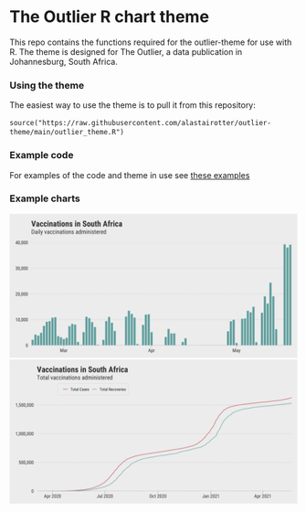 # The Outlier R chart theme
This repo contains the functions required for the outlier-theme for use with R. The theme is designed for The Outlier, a data publication in Johannesburg, South Africa. 

### Using the theme
The easiest way to use the theme is to pull it from this repository: 

```
source("https://raw.githubusercontent.com/alastairotter/outlier-theme/main/outlier_theme.R")
```

### Example code
For examples of the code and theme in use see [these examples](https://alastairotter.github.io/outlier-theme/docs/)

### Example charts
![alt text](https://github.com/alastairotter/outlier-theme/blob/main/examples/barchart.png)
![alt text](https://github.com/alastairotter/outlier-theme/blob/main/examples/line.png)
